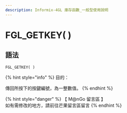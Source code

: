 ```yaml
---
description: Informix-4GL 庫存函數_一般型使用說明
---
```


# FGL\_GETKEY( )

## 語法

```
FGL_GETKEY( )
```

{% hint style="info" %}
目的：

傳回所按下的按鍵編號，為一整數值。
{% endhint %}

{% hint style="danger" %}
【 M@nGo 留言區 】\
如有需修改的地方，請前往芒果留言區留言
{% endhint %}
